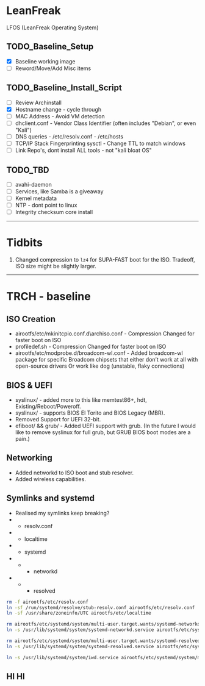 # LeanFreak
LFOS (LeanFreak Operating System)

## TODO_Baseline_Setup
- [x] Baseline working image
- [ ] Reword/Move/Add Misc items

## TODO_Baseline_Install_Script
- [ ] Review Archinstall
- [x] Hostname change - cycle through
- [ ] MAC Address - Avoid VM detection
- [ ] dhclient.conf - Vendor Class Identifier (often includes "Debian", or even "Kali")
- [ ] DNS queries - /etc/resolv.conf - /etc/hosts
- [ ] TCP/IP Stack Fingerprinting sysctl - Change TTL to match windows
- [ ] Link Repo's, dont install ALL tools - not "kali bloat OS"

## TODO_TBD
- [ ] avahi-daemon
- [ ] Services, like Samba is a giveaway
- [ ] Kernel metadata
- [ ] NTP - dont point to linux
- [ ] Integrity checksum core install

---

# Tidbits
1. Changed compression to `lz4` for SUPA-FAST boot for the ISO. Tradeoff, ISO size might be slightly larger.

---

# TRCH - baseline

## ISO Creation
- airootfs/etc/mkinitcpio.conf.d\archiso.conf - Compression Changed for faster boot on ISO
- profiledef.sh - Compression Changed for faster boot on ISO 
- airootfs/etc/modprobe.d/broadcom-wl.conf - Added broadcom-wl package for specific Broadcom chipsets that either don’t work at all with open-source drivers Or work like dog (unstable, flaky connections)

## BIOS & UEFI
- syslinux/ - added more to this like memtest86+, hdt, Existing/Reboot/Poweroff.
- syslinux/ - supports BIOS El Torito and BIOS Legacy (MBR).
- Removed Support for UEFI 32-bit.
- efiboot/ && grub/ - Added UEFI support with grub. (In the future I would like to remove syslinux for full grub, but GRUB BIOS boot modes are a pain.) 

## Networking
- Added networkd to ISO boot and stub resolver.
- Added wireless capabilities.

## Symlinks and systemd
- Realised my symlinks keep breaking?
- - resolv.conf
- - localtime
- - systemd
- - - networkd
- - - resolved


```sh
rm -f airootfs/etc/resolv.conf
ln -sf /run/systemd/resolve/stub-resolv.conf airootfs/etc/resolv.conf
ln -sf /usr/share/zoneinfo/UTC airootfs/etc/localtime

rm airootfs/etc/systemd/system/multi-user.target.wants/systemd-networkd.service
ln -s /usr/lib/systemd/system/systemd-networkd.service airootfs/etc/systemd/system/multi-user.target.wants/systemd-networkd.service

rm airootfs/etc/systemd/system/multi-user.target.wants/systemd-resolved.service
ln -s /usr/lib/systemd/system/systemd-resolved.service airootfs/etc/systemd/system/multi-user.target.wants/systemd-resolved.service

ln -s /usr/lib/systemd/system/iwd.service airootfs/etc/systemd/system/multi-user.target.wants/iwd.service
```

## HI HI
